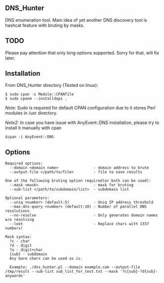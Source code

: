 ## DNS_Hunter
DNS enumeration tool.
Main idea of yet another DNS discovery tool is hashcat feature with bruting by masks.

## TODO
Please pay attention that only long options supported. Sorry for that, will fix later.

## Installation
From DNS_Hunter directory (Tested on linux):
```
$ sudo cpan -i Module::CPANfile
$ sudo cpanm --installdeps .
```
*Note:* Sudo is required for default CPAN configuration due to it stores Perl modules in /usr directory.

*Note2:* In case you have issue with AnyEvent::DNS installation, please try to install it manually with cpan
```
$cpan -i AnyEvent::DNS
```

## Options

```
Required options:
  --domain <domain name>                - domain address to brute
  --output-file </path/to/file>         - file to save results
 
One of the following bruting option required(or both can be used):
  --mask <mask>                         - mask for bruting
  --sub-list </path/to/subdomain/list>  - subdomain list

Optional parameters:
  --uniq <number> (default:5)           - Uniq IP address threshold
  --max-dns-query <number> (default:10) - Number of parallel DNS resolutions
  --no-resolve                          - Only generates domain names w/o resolving
  --leet                                - Replace chars with 1337 numbers!

Mask syntax:
  ?c - char
  ?d - digit
  ?a - digit+char
  {sub} - subdomain 
  Any bare chars can be used as is.
  
  Example: ./dns_hunter.pl --domain example.com --output-file /tmp/result --sub-list sub_list_for_test.txt --mask '?c{sub}-?d{sub}-anywords'
```
  
